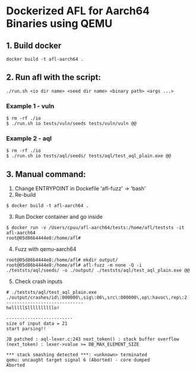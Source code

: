 # Dockerized AFL for Aarch64 Binaries using QEMU

## 1. Build docker
   ```
   docker build -t afl-aarch64 .
   ```

## 2. Run afl with the script:
   ```
   ./run.sh <io dir name> <seed dir name> <binary path> <args ...>
   ```

### Example 1 - vuln

```
$ rm -rf ./io
$ ./run.sh io tests/vuln/seeds tests/vuln/vuln @@
```

### Example 2 - aql
```
$ rm -rf ./io
$ ./run.sh io tests/aql/seeds/ tests/aql/test_aql_plain.exe @@
```

## 3. Manual command:
1) Change ENTRYPOINT in Dockefile 'afl-fuzz' -> 'bash'
2) Re-build 
```
$ docker build -t afl-aarch64 .
```
3) Run Docker container and go inside
```
$ docker run -v /Users/cpuu/afl-aarch64/tests:/home/afl/teststs -it afl-aarch64 
root@05d86b4444e8:/home/afl#
```
4) Fuzz with qemu-aarch64
```
root@05d86b4444e8:/home/afl# mkdir output/
root@05d86b4444e8:/home/afl# afl-fuzz -m none -Q -i ./teststs/aql/seeds/ -o ./output/ ./teststs/aql/test_aql_plain.exe @@
```
5) Check crash inputs
```
# ./teststs/aql/test_aql_plain.exe ./output/crashes/id\:000000\,sig\:06\,src\:000000\,op\:havoc\,rep\:2 
-----------------------------
helllllSllllllllllo!

-------------------------
size of input data = 21
start parsing!!

JB patched : aql-lexer.c:243 next_token() : stack buffer overflow (next_token) : lexer->value >= DB_MAX_ELEMENT_SIZE 

*** stack smashing detected ***: <unknown> terminated
qemu: uncaught target signal 6 (Aborted) - core dumped
Aborted
```
